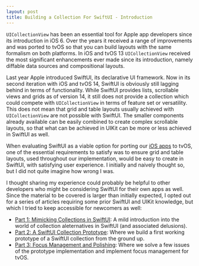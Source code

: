 ```yaml
---
layout: post
title: Building a Collection For SwiftUI - Introduction
---
```


`UICollectionView` has been an essential tool for Apple app developers since its introduction in iOS 6. Over the years it received a range of improvements and was ported to tvOS so that you can build layouts with the same formalism on both platforms. In iOS and tvOS 13 `UICollectionView` received the most significant enhancements ever made since its introduction, namely diffable data sources and compositional layouts.

Last year Apple introduced SwiftUI, its declarative UI framework. Now in its second iteration with iOS and tvOS 14, SwiftUI is obviously still lagging behind in terms of functionality. While SwiftUI provides lists, scrollable views and grids as of version 14, it still does not provide a collection which could compete with `UICollectionView` in terms of feature set or versatility. This does not mean that grid and table layouts usually achieved with `UICollectionView` are not possible with SwiftUI. The smaller components already available can be easily combined to create complex scrollable layouts, so that what can be achieved in UIKit can be more or less achieved in SwiftUI as well.

When evaluating SwiftUI as a viable option for porting our [iOS apps](https://github.com/SRGSSR/playsrg-apple) to tvOS, one of the essential requirements to satisfy was to ensure grid and table layouts, used throughout our implementation, would be easy to create in SwiftUI, with satisfying user experience. I initially and naively thought so, but I did not quite imagine how wrong I was.

I thought sharing my experience could probably be helpful to other developers who might be considering SwiftUI for their own apps as well. Since the material to be covered is larger than initially expected, I opted out for a series of articles requiring some prior SwiftUI and UIKit knowledge, but which I tried to keep accessible for newcomers as well:

- [Part 1: Mimicking Collections in SwiftUI](/swiftui_collection_part1): A mild introduction into the world of collection aleternatives in SwiftUI (and associated delusions).
- [Part 2: A SwiftUI Collection Prototype](/swiftui_collection_part2): Where we build a first working prototype of a SwiftUI collection from the ground up.
- [Part 3: Focus Management and Polishing](/swiftui_collection_part3): Where we solve a few issues of the prototype implementation and implement focus management for tvOS.